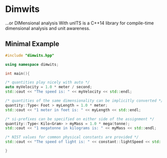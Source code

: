 Dimwits
=========
...or DIMensional analysis With unITS is a C++14 library for compile-time 
dimensional analysis and unit awareness.

Minimal Example
----------------

```c++
#include "dimwits.hpp"

using namespace dimwits;

int main(){

/* quantities play nicely with auto */
auto myVelocity = 1.0 * meter / second;
std::cout << "The speed is: " << myVelocity << std::endl;

/* quantities of the same dimensionality can be implicitly converted */
quantity::Type< Foot > myLength = 1.0 * meter;
std::cout << "1 meter in feet is: " << myLength << std::endl;

/* si-prefixes can be specified on either side of the assignment */
quantity::Type< Kilo<Gram> > myMass = 1.0 * mega(tonne);
std::cout << "1 megatonne in kilograms is: " << myMass << std::endl;

/* NIST values for common physical constants are provided */
std::cout << "The speed of light is: " << constant::lightSpeed << std::endl;

}
```

